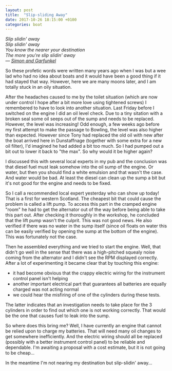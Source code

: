 ```yaml
---
layout: post
title:  "Slip-sliding Away"
date: 2017-10-26 18:15:00 +0100
categories: boat
---
```

*Slip slidin' away<br/>
Slip slidin' away<br/>
You know the nearer your destination<br/>
The more you're slip slidin' away<br/>
— [Simon and Garfunkel](https://www.youtube.com/watch?v=ZNt5FnMK2sM)*<br/>

So these profetic words were written many years ago when I was but a wee lad who had no idea about boats and it would have been a good thing if it had stayed that way. However, here we are many moons later, and I am totally stuck in an oily situation.

After the headaches caused to me by the toilet situation (which are now under control I hope after a bit more love using tightened screws) I remembered to have to look into another situation. Last Friday before I switched on the engine I did an oil level check. Due to a tiny sitation with a broken seal some oil seeps out of the sump and needs to be replaced. However, the level was increasing! Odd enough, a few weeks ago before my first attempt to make the passage to Bowling, the level was also higher than expected. However since Tony had replaced the old oil with new after the boat arrived here in Dunstaffnage (together with some extra for a new oil filter), I'd imagined he had added a bit too much. So I had pumped out a bit out to lower it back to "the max". So why would it be higher again?

I discussed this with several local experts in my pub and the conclusion was that diesel fuel must leak somehow into the oil sump of the engine. Or water, but then you should find a white emulsion and that wasn't the case. And water would be bad. At least the diesel can clean up the sump a bit but it's not good for the engine and needs to be fixed.

So I call a recommended local expert yesterday who can show up today! That is a first for western Scotland. The cheapest bit that could cause the problem is called a lift pump. To access this part in the cramped engine "room" he had to get the alternator out of the way before being able to take this part out. After checking it thoroughly in the workshop, he concluded that the lift pump wasn't the culprit. This was not good news. He also verified if there was no water in the sump itself (since oil floats on water this can be easily verified by opening the sump at the bottom of the engine). This was fortunately not the case.

Then he assembled everything and we tried to start the engine. Well, that didn't go well in the sense that there was a high-pitched squealy noise coming from the alternator and I didn't see the RPM displayed correctly. After a lot of experimenting it became clear that by touching this engine:

* it had become obvious that the crappy electric wiring for the instrument control panel isn't helping
* another important electrical part that guarantees all batteries are equally charged was not acting normal
* we could hear the misfiring of one of the cylinders during these tests.

The latter indicates that an investigation needs to take place for the 3 cylinders in order to find out which one is not working correctly. That would be the one that causes fuel to leak into the sump.

So where does this bring me? Well, I have currently an engine that cannot be relied upon to charge my batteries. That will need many oil changes to get somewhere inefficiently. And the electric wiring should all be replaced (possibly with a better instrument control panel) to be reliable and dependable. I'm awaiting a proposal with a cost estimate, but it is not going to be cheap...

In the meantime I'm not nearing my destination but slip-slidin' away...